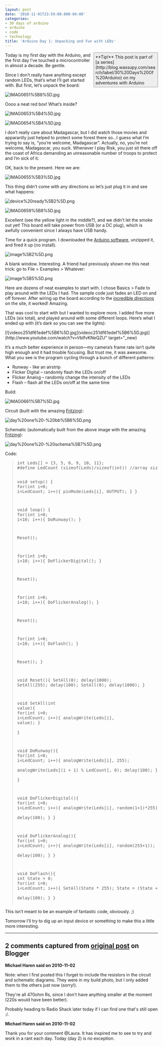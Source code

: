 ```yaml
---
layout: post
date: '2010-11-01T23:59:00.000-04:00'
categories:
- 30 days of arduino
- arduino
- code
- technology
title: 'Arduino Day 1: Unpacking and Fun with LEDs'
---
```


<div style="border-bottom: #888 1px solid; border-left: #888 1px solid; padding-bottom: 5px; background-color: #eee; margin: 0px auto; padding-left: 5px; width: 200px; padding-right: 5px; float: right; border-top: #888 1px solid; border-right: #888 1px solid; padding-top: 5px;">**Tip!** This post is part of [a series](http://blog.wassupy.com/search/label/30%20Days%20Of%20Arduino) on my adventures with Arduino</div>

Today is my first day with the Arduino, and the first day I’ve touched a microcontroller in almost a decade. Be gentle.

Since I don’t really have anything except random LEDs, that’s what I’ll get started with. But first, let’s unpack the board:

![IMAG0651%5B8%5D.jpg](IMAG0651%5B8%5D.jpg)

Oooo a neat red box! What’s inside?

![IMAG0653%5B4%5D.jpg](IMAG0653%5B4%5D.jpg)

![IMAG0654%5B4%5D.jpg](IMAG0654%5B4%5D.jpg)

I don’t really care about Madagascar, but I did watch those movies and apparantly just helped to protect some forest there so…I guess what I’m trying to say is, “you’re welcome, Madagascar”. Actually, no, you’re not welcome, Madagascar, you suck. Whenever I play Risk, you just sit there off the coast of Africa demanding an unreasonable number of troops to protect and I’m sick of it. 

OK, back to the present. Here we are:

![IMAG0655%5B3%5D.jpg](IMAG0655%5B3%5D.jpg)

This thing didn’t come with any directions so let’s just plug it in and see what happens:  

![device%20ready%5B2%5D.png](device%20ready%5B2%5D.png)

![IMAG0659%5B8%5D.jpg](IMAG0659%5B8%5D.jpg)

Excellent (see the yellow light in the middle?), and we didn’t let the smoke out yet! This board will take power from USB (or a DC plug), which is awfully convenient since I always have USB handy.

Time for a quick program. I downloaded the [Arduino software](http://arduino.cc/en/Main/Software), unzipped it, and fired it up (no install). 

![image%5B2%5D.png](image%5B2%5D.png)

A blank window. Interesting. A friend had previously shown me this neat trick: go to File &gt; Examples &gt; Whatever:

![image%5B5%5D.png](image%5B5%5D.png)

Here are dozens of neat examples to start with. I chose Basics &gt; Fade to play around with the LEDs I had. The sample code just fades an LED on and off forever. After wiring up the board according to the [incredible directions](http://arduino.cc/en/Tutorial/Fade) on the site, it worked! Amazing.

That was cool to start with but I wanted to explore more. I added five more LEDs (six total), and played around with some different loops. Here’s what I ended up with (it’s dark so you can see the lights):  <div class="wlWriterEditableSmartContent" id="scid:5737277B-5D6D-4f48-ABFC-DD9C333F4C5D:d92f78f6-efc4-42af-ab09-ed4eb0405f94" style="padding-bottom: 0px; padding-left: 0px; width: 640px; padding-right: 0px; display: block; float: none; margin-left: auto; margin-right: auto; padding-top: 0px;">
<div id="2649b3fc-913c-4411-b0b6-e7a0873571f7" style="margin: 0px; padding: 0px; display: inline;">
<div>[![videoc251df61edef%5B6%5D.jpg](videoc251df61edef%5B6%5D.jpg)](http://www.youtube.com/watch?v=VbIfvKNeQZU" target="_new)</div></div></div>

It’s a much better experience in person—my camera’s frame rate isn’t quite high enough and it had trouble focusing. But trust me, it was awesome. What you see is the program cycling through a bunch of different patterns:  <ul>   <li>Runway - like an airstrip </li>    <li>Flicker Digital – randomly flash the LEDs on/off </li>    <li>Flicker Analog – randomly change the intensity of the LEDs </li>    <li>Flash – flash all the LEDs on/off at the same time </li> </ul>

Build:

![IMAG0661%5B7%5D.jpg](IMAG0661%5B7%5D.jpg)

Circuit (built with the amazing [Fritzing](http://fritzing.org/)):

![day%20one%20-%20bb%5B6%5D.png](day%20one%20-%20bb%5B6%5D.png)

Schematic (automatically built from the above image with the amazing [Fritzing](http://fritzing.org/)):

![day%20one%20-%20schema%5B7%5D.png](day%20one%20-%20schema%5B7%5D.png)

Code:
<blockquote>   <pre class="csharpcode"><span class="kwrd">int</span> Leds[] = {3, 5, 6, 9, 10, 11};
<span class="preproc">#define</span> LedCount (<span class="kwrd">sizeof</span>(Leds)/<span class="kwrd">sizeof</span>(<span class="kwrd">int</span>)) <span class="rem">//array size  </span>

<span class="kwrd">void</span> setup()  { 
  <span class="kwrd">for</span>(<span class="kwrd">int</span> i=0; i&lt;LedCount; i++){
    pinMode(Leds[i], OUTPUT);
  }
} 

<span class="kwrd">void</span> loop()  { 
  <span class="kwrd">for</span>(<span class="kwrd">int</span> i=0; i&lt;10; i++){
    DoRunway();
  }
  
  Reset();
  
  <span class="kwrd">for</span>(<span class="kwrd">int</span> i=0; i&lt;10; i++){
    DoFlickerDigital();
  }
  
  Reset();

  <span class="kwrd">for</span>(<span class="kwrd">int</span> i=0; i&lt;10; i++){
    DoFlickerAnalog();
  }
  
  Reset();

  <span class="kwrd">for</span>(<span class="kwrd">int</span> i=0; i&lt;10; i++){
    DoFlash();
  }

  Reset();
}

<span class="kwrd">void</span> Reset(){
  SetAll(0);
  delay(1000);
  SetAll(255);
  delay(100);
  SetAll(0);
  delay(1000);
}

<span class="kwrd">void</span> SetAll(<span class="kwrd">int</span> <span class="kwrd">value</span>){
  <span class="kwrd">for</span>(<span class="kwrd">int</span> i=0; i&lt;LedCount; i++){
    analogWrite(Leds[i], <span class="kwrd">value</span>);
  }  
}

<span class="kwrd">void</span> DoRunway(){
  <span class="kwrd">for</span>(<span class="kwrd">int</span> i=0; i&lt;LedCount; i++){
    analogWrite(Leds[i], 255);    
    analogWrite(Leds[(i + 1) % LedCount], 0);
    delay(100);
  }   
}

<span class="kwrd">void</span> DoFlickerDigital(){
  <span class="kwrd">for</span>(<span class="kwrd">int</span> i=0; i&lt;LedCount; i++){
    analogWrite(Leds[i], random(1+1)*255);    
    delay(100);
  } 
}

<span class="kwrd">void</span> DoFlickerAnalog(){
  <span class="kwrd">for</span>(<span class="kwrd">int</span> i=0; i&lt;LedCount; i++){
    analogWrite(Leds[i], random(255+1));    
    delay(100);
  } 
}

<span class="kwrd">void</span> DoFlash(){
  <span class="kwrd">int</span> State = 0;
  <span class="kwrd">for</span>(<span class="kwrd">int</span> i=0; i&lt;LedCount; i++){
    SetAll(State * 255);
    State = (State + 1) % 2;  
    delay(100);
  } 
}</pre>
</blockquote>


This isn’t meant to be an example of fantastic code, obviously. ;)


Tomorrow I’ll try to dig up an input device or something to make this a little more interesting.

---

## 2 comments captured from [original post](https://blog.wassupy.com/2010/11/arduino-day-1-unpacking-and-fun-with.html) on Blogger

**Michael Haren said on 2010-11-02**

Note: when I first posted this I forget to include the resistors in the circuit and schematic diagrams. They were in my build photo, but I only added them to the others just now (sorry!).

They're all 470ohm Rs, since I don't have anything smaller at the moment (220s would have been better).

Probably heading to Radio Shack later today if I can find one that's still open :/.

**Michael Haren said on 2010-11-02**

Thank you for your comment @Laura. It has inspired me to see to try and work in a rant each day. Today (day 2) is no exception.

